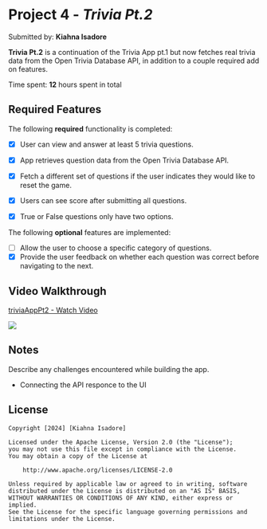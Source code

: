 # Project 4 - *Trivia Pt.2*

Submitted by: **Kiahna Isadore**

**Trivia Pt.2** is a continuation of the Trivia App pt.1 but now fetches real trivia data from the Open Trivia Database API, in addition to a couple required add on features. 

Time spent: **12** hours spent in total

## Required Features

The following **required** functionality is completed:

- [X] User can view and answer at least 5 trivia questions.
- [X] App retrieves question data from the Open Trivia Database API.
- [X] Fetch a different set of questions if the user indicates they would like to reset the game.
- [X] Users can see score after submitting all questions.
- [X] True or False questions only have two options.


The following **optional** features are implemented:

  
- [ ] Allow the user to choose a specific category of questions.
- [X] Provide the user feedback on whether each question was correct before navigating to the next.

## Video Walkthrough

<div>
    <a href="https://www.loom.com/share/77506e139cd54c9197f9f9842ce126a1">
      <p>triviaAppPt2 - Watch Video</p>
    </a>
    <a href="https://www.loom.com/share/77506e139cd54c9197f9f9842ce126a1">
      <img style="max-width:300px;" src="https://cdn.loom.com/sessions/thumbnails/77506e139cd54c9197f9f9842ce126a1-with-play.gif">
    </a>
  </div>

## Notes

Describe any challenges encountered while building the app.
- Connecting the API responce to the UI

## License

    Copyright [2024] [Kiahna Isadore]

    Licensed under the Apache License, Version 2.0 (the "License");
    you may not use this file except in compliance with the License.
    You may obtain a copy of the License at

        http://www.apache.org/licenses/LICENSE-2.0

    Unless required by applicable law or agreed to in writing, software
    distributed under the License is distributed on an "AS IS" BASIS,
    WITHOUT WARRANTIES OR CONDITIONS OF ANY KIND, either express or implied.
    See the License for the specific language governing permissions and
    limitations under the License.
